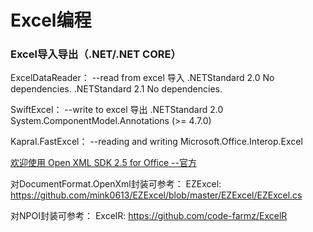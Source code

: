 # Excel编程

### Excel导入导出（.NET/.NET CORE）
ExcelDataReader： --read from excel 导入
.NETStandard 2.0
No dependencies.
.NETStandard 2.1
No dependencies.

SwiftExcel： --write to excel 导出
.NETStandard 2.0 
System.ComponentModel.Annotations (>= 4.7.0)

Kapral.FastExcel： --reading and writing
Microsoft.Office.Interop.Excel 

[欢迎使用 Open XML SDK 2.5 for Office --官方](https://docs.microsoft.com/zh-cn/office/open-xml/open-xml-sdk)

对DocumentFormat.OpenXml封装可参考：
EZExcel: https://github.com/mink0613/EZExcel/blob/master/EZExcel/EZExcel.cs

对NPOI封装可参考：
ExcelR: https://github.com/code-farmz/ExcelR


